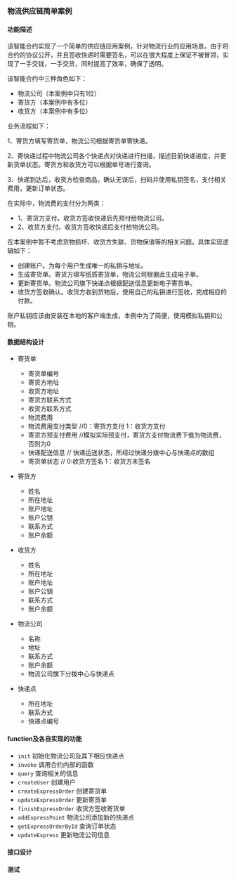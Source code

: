 ### 物流供应链简单案例
#### 功能描述
该智能合约实现了一个简单的供应链应用案例，针对物流行业的应用场景。由于将合约的协议公开，并且签收快递时需要签名，可以在很大程度上保证不被冒领，实现了一手交钱，一手交货，同时提高了效率，确保了透明。

该智能合约中三种角色如下：
- 物流公司（本案例中只有1位）
- 寄货方（本案例中有多位）
- 收货方（本案例中有多位）

业务流程如下：

1、寄货方填写寄货单，物流公司根据寄货单寄快递。

2、寄快递过程中物流公司各个快递点对快递进行扫描，描述目前快递进度，并更新货单状态。寄货方和收货方可以根据单号进行查询。

3、快递到达后，收货方检查商品，确认无误后，扫码并使用私钥签名，支付相关费用，更新订单状态。

在实际中，物流费的支付分为两类：
- 1、寄货方支付。收货方签收快递后先预付给物流公司。
- 2、收货方支付。收货方签收快递后支付给物流公司。

在本案例中暂不考虑货物损坏、收货方失联、货物保值等的相关问题。具体实现逻辑如下：

- 创建账户。为每个用户生成唯一的私钥与地址。
- 生成寄货单。寄货方填写纸质寄货单，物流公司根据此生成电子单。
- 更新寄货单。物流公司旗下快递点根据配送信息更新电子寄货单。
- 收货方签收确认。收货方收到货物后，使用自己的私钥进行签收，完成相应的付款。

账户私钥应该由安装在本地的客户端生成，本例中为了简便，使用模拟私钥和公钥。

#### 数据结构设计
- 寄货单
    - 寄货单编号
    - 寄货方地址
    - 收货方地址
    - 寄货方联系方式
    - 收货方联系方式
    - 物流费用
    - 物流费用支付类型  //0：寄货方支付 1：收货方支付
    - 寄货方预支付费用  //模拟实际预支付，寄货方支付物流费下值为物流费，否则为0
    - 快递配送信息    // 快递运送状态，所经过快递分拨中心与快递点的数组
    - 寄货单状态  // 0:收货方签名  1：收货方未签名

- 寄货方
    - 姓名
    - 所在地址
    - 账户地址
    - 账户公钥
    - 联系方式
    - 账户余额
- 收货方
    - 姓名
    - 所在地址
    - 账户地址
    - 账户公钥
    - 联系方式
    - 账户余额
- 物流公司
    - 名称
    - 地址
    - 联系方式
    - 账户余额
    - 物流公司旗下分拨中心与快递点
- 快递点
    - 所在地址
    - 联系方式
    - 快递点编号

#### function及各自实现的功能
- `init`  初始化物流公司及其下相应快递点
- `invoke`   调用合约内部的函数
- `query`   查询相关的信息
- `createUser` 创建用户 
- `createExpressOrder` 创建寄货单
- `updateExpressOrder` 更新寄货单
- `finishExpressOrder` 收货方签收寄货单
- `addExpressPoint` 物流公司添加新的快递点
- `getExpressOrderById` 查询订单状态
- `updateExpress` 更新物流公司信息

#### 接口设计


#### 测试
